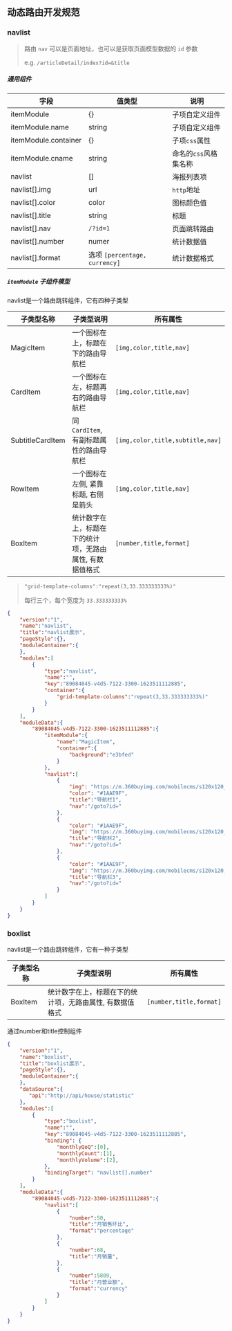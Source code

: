 ## 动态路由开发规范

### navlist

> 路由 `nav` 可以是页面地址，也可以是获取页面模型数据的 `id` 参数
>
> e.g. `/articleDetail/index?id=&title`

##### 通用组件

| 字段                  | 值类型          | 说明                |
| -------------------- | --------------- | ------------------- |
| itemModule           | {}              | 子项自定义组件       |
| itemModule.name      | string          | 子项自定义组件       |
| itemModule.container | {}              | 子项`css`属性        |
| itemModule.cname     | string          | 命名的`css`风格集名称|
| navlist              | []              |  海报列表项          |
| navlist[].img        | url             | `http`地址          |
| navlist[].color      | color           | 图标颜色值           |
| navlist[].title      | string          | 标题                |
| navlist[].nav        | `/?id=1`        | 页面跳转路由         |
| navlist[].number     | numer           | 统计数据值           |
| navlist[].format     | 选项 `[percentage, currency]`  | 统计数据格式   |


##### `itemModule` 子组件模型

navlist是一个路由跳转组件，它有四种子类型

| 子类型名称        | 子类型说明                                            | 所有属性                         |
| ---------------- | ---------------------------------------------------- | --------------------------------|
| MagicItem        | 一个图标在上，标题在下的路由导航栏                      | `[img,color,title,nav]`         |
| CardItem         | 一个图标在左，标题再右的路由导航栏                      | `[img,color,title,nav]`         |
| SubtitleCardItem | 同`CardItem`, 有副标题属性的路由导航栏                 | `[img,color,title,subtitle,nav]`|
| RowItem          | 一个图标在左侧, 紧靠标题, 右侧是箭头                    | `[img,color,title,nav]`         |
| BoxItem          | 统计数字在上，标题在下的统计项，无路由属性, 有数据值格式  | `[number,title,format]`         |

> `"grid-template-columns":"repeat(3,33.333333333%)" `
>
> 每行三个，每个宽度为 `33.333333333%`

```json
{
	"version":"1",
	"name":"navlist",
	"title":"navlist展示",
	"pageStyle":{},
	"moduleContainer":{
	},
	"modules":[
		{
			"type":"navlist",
			"name":"",
			"key":"89084045-v4d5-7122-3300-1623511112885",
            "container":{
                "grid-template-columns":"repeat(3,33.333333333%)" 
            }
		}
	],
	"moduleData":{
		"89084045-v4d5-7122-3300-1623511112885":{
			"itemModule":{
				"name":"MagicItem",
				"container":{
					"background":"e3bfed"
				}
        	},
			"navlist":[
                {
				    "img": "https://m.360buyimg.com/mobilecms/s120x120_jfs/t1/125678/35/5947/4868/5efbf28cEbf04a25a/e2bcc411170524f0.png",
                    "color": "#1AAE9F",
                    "title":"导航栏1",
                    "nav":"/goto?id="
                },
                {
					"color": "#1AAE9F",
                    "img": "https://m.360buyimg.com/mobilecms/s120x120_jfs/t1/125678/35/5947/4868/5efbf28cEbf04a25a/e2bcc411170524f0.png",
                    "title":"导航栏2",
                    "nav":"/goto?id="
                },
                {
					"color": "#1AAE9F",
                    "img": "https://m.360buyimg.com/mobilecms/s120x120_jfs/t1/135931/4/3281/5598/5efbf2c0Edbdc82c7/ed9861b4ddfb9f30.png",
                    "title":"导航栏3",
                    "nav":"/goto?id="
                }
            ]
		}
	}
}
```


### boxlist

navlist是一个路由跳转组件，它有一种子类型

| 子类型名称        | 子类型说明                                            | 所有属性                         |
| ---------------- | ---------------------------------------------------- | --------------------------------|
| BoxItem          | 统计数字在上，标题在下的统计项，无路由属性, 有数据值格式  | `[number,title,format]`         |


通过number和title控制组件

```json
{
	"version":"1",
	"name":"boxlist",
	"title":"boxlist展示",
	"pageStyle":{},
	"moduleContainer":{
	},	
	"dataSource":{
	   "api":"http://api/house/statistic"
	},
	"modules":[
		{
			"type":"boxlist",
			"name":"",
			"key":"89084045-v4d5-7122-3300-1623511112885",
			"binding": {
				"monthlyQoQ":[0],
				"monthlyCount":[1],
				"monthlyVolume":[2],
			},
			"bindingTarget": "navlist[].number"
		}
	],
	"moduleData":{
		"89084045-v4d5-7122-3300-1623511112885":{
			"navlist":[
				{
					"number":50,
                    "title":"月销售环比",
					"format":"percentage"
				},
                {
                    "number":68,
                    "title":"月销量",
				},
				{
                    "number":5809,
                    "title":"月营业额",
					"format":"currency"
				}
			]
		}
	}
}
```